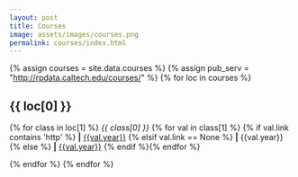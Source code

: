 ```yaml
---
layout: post
title: Courses
image: assets/images/courses.png
permalink: courses/index.html
---
```


{% assign courses = site.data.courses %}
{% assign pub_serv = "http://rpdata.caltech.edu/courses/" %}
{% for loc in courses %}
## {{ loc[0] }}
{% for class in loc[1] %}
*{{ class[0] }}* {% for val in class[1] %} {% if val.link contains 'http' %} **\|** [{{val.year}}]({{val.link}}) {% elsif val.link == None %} **\|** {{val.year}} {% else %} **\|** [{{val.year}}]({{pub_serv}}{{val.link}}) {% endif %}{% endfor %}

{% endfor %}
{% endfor %}
